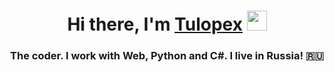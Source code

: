 <h1 align="center">Hi there, I'm <a href="https://daniilshat.ru/" target="_blank">Tulopex</a> 
<img src="https://github.com/blackcater/blackcater/raw/main/images/Hi.gif" height="32"/></h1>
<h3 align="center">The coder. I work with Web, Python and C#. I live in Russia! 🇷🇺</h3>
